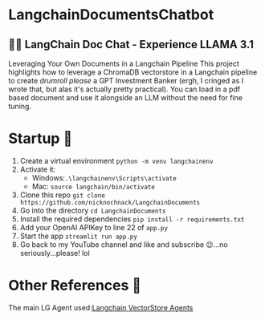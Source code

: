 # LangchainDocumentsChatbot
## 🦜🔗 LangChain Doc Chat - Experience LLAMA 3.1

Leveraging Your Own Documents in a Langchain Pipeline
This project highlights how to leverage a ChromaDB vectorstore in a Langchain pipeline to create *drumroll please* a GPT Investment Banker (ergh, I cringed as I wrote that, but alas it's actually pretty practical). You can load in a pdf based document and use it alongside an LLM without the need for fine tuning. 


# Startup 🚀
1. Create a virtual environment `python -m venv langchainenv`
2. Activate it: 
   - Windows:`.\langchainenv\Scripts\activate`
   - Mac: `source langchain/bin/activate`
3. Clone this repo `git clone https://github.com/nicknochnack/LangchainDocuments`
4. Go into the directory `cd LangchainDocuments`
5. Install the required dependencies `pip install -r requirements.txt`
6. Add your OpenAI APIKey to line 22 of `app.py`
7. Start the app `streamlit run app.py`  
8. Go back to my YouTube channel and like and subscribe 😉...no seriously...please! lol 

# Other References 🔗
<p>The main LG Agent used:<a href="[https://python.langchain.com/en/latest/modules/agents/toolkits/examples/vectorstore.html](https://python.langchain.com/docs/introduction/)">Langchain VectorStore Agents
</a></p>
